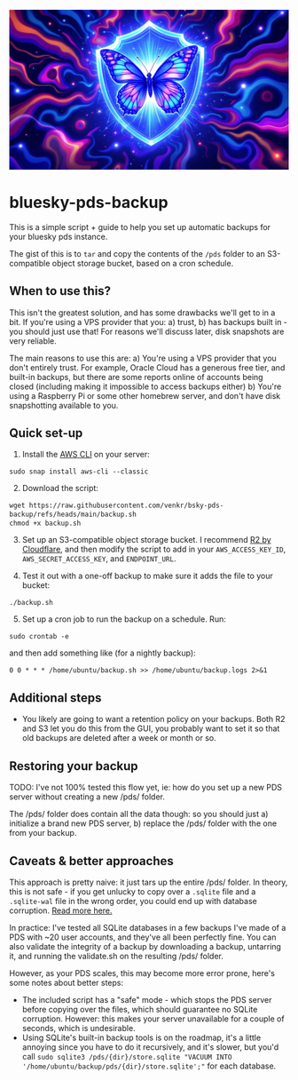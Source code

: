 ![alt text](docs/image.png)

# bluesky-pds-backup

This is a simple script + guide to help you set up automatic backups for your bluesky pds instance.

The gist of this is to `tar` and copy the contents of the `/pds` folder to an S3-compatible object storage bucket, based on a cron schedule.

## When to use this?

This isn't the greatest solution, and has some drawbacks we'll get to in a bit.
If you're using a VPS provider that you: a) trust, b) has backups built in - you should just use that! For reasons we'll discuss later, disk snapshots are very reliable.

The main reasons to use this are:
a) You're using a VPS provider that you don't entirely trust. For example, Oracle Cloud has a generous free tier, and built-in backups, but there are some reports online of accounts being closed (including making it impossible to access backups either)
b) You're using a Raspberry Pi or some other homebrew server, and don't have disk snapshotting available to you.

## Quick set-up

1. Install the [AWS CLI](https://docs.aws.amazon.com/cli/latest/userguide/getting-started-install.html) on your server:
```
sudo snap install aws-cli --classic
```

2. Download the script:
```
wget https://raw.githubusercontent.com/venkr/bsky-pds-backup/refs/heads/main/backup.sh
chmod +x backup.sh
```

3. Set up an S3-compatible object storage bucket. I recommend [R2 by Cloudflare](https://developers.cloudflare.com/r2/), and then modify the script to add in your `AWS_ACCESS_KEY_ID`, `AWS_SECRET_ACCESS_KEY`, and `ENDPOINT_URL`.

4. Test it out with a one-off backup to make sure it adds the file to your bucket:
```
./backup.sh
```

5. Set up a cron job to run the backup on a schedule. Run:
```
sudo crontab -e
```

and then add something like (for a nightly backup):
```
0 0 * * * /home/ubuntu/backup.sh >> /home/ubuntu/backup.logs 2>&1
```

## Additional steps

- You likely are going to want a retention policy on your backups. Both R2 and S3 let you do this from the GUI, you probably want to set it so that old backups are deleted after a week or month or so. 


## Restoring your backup

TODO: I've not 100% tested this flow yet, ie: how do you set up a new PDS server without creating a new /pds/ folder.

The /pds/ folder does contain all the data though: so you should just a) initialize a brand new PDS server, b) replace the /pds/ folder with the one from your backup.

## Caveats & better approaches

This approach is pretty naive: it just tars up the entire /pds/ folder. 
In theory, this is not safe - if you get unlucky to copy over a `.sqlite` file and a `.sqlite-wal` file in the wrong order, you could end up with database corruption. [Read more here.](https://www.sqlite.org/howtocorrupt.html)

In practice: I've tested all SQLite databases in a few backups I've made of a PDS with ~20 user accounts, and they've all been perfectly fine. You can also validate the integrity of a backup by downloading a backup, untarring it, and running the validate.sh on the resulting /pds/ folder.

However, as your PDS scales, this may become more error prone, here's some notes about better steps:
- The included script has a "safe" mode - which stops the PDS server before copying over the files, which should guarantee no SQLite corruption. However: this makes your server unavailable for a couple of seconds, which is undesirable.
- Using SQLite's built-in backup tools is on the roadmap, it's a little annoying since you have to do it recursively, and it's slower, but you'd call `sudo sqlite3 /pds/{dir}/store.sqlite "VACUUM INTO '/home/ubuntu/backup/pds/{dir}/store.sqlite';"` for each database.


